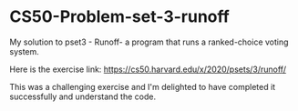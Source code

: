 # CS50-Problem-set-3-runoff
My solution to pset3 - Runoff- a program that runs a ranked-choice voting system.

Here is the exercise link: https://cs50.harvard.edu/x/2020/psets/3/runoff/

This was a challenging exercise and I'm delighted to have completed it successfully and understand the code. 
